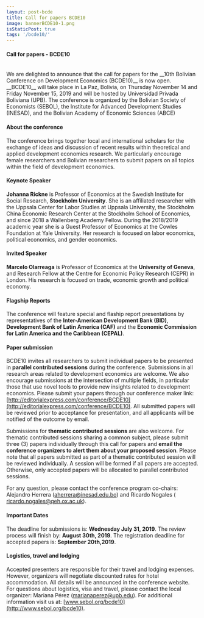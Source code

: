 ```yaml
---
layout: post-bcde
title: Call for papers BCDE10
image: bannerBCDE10-1.png
isStaticPost: true
tags: '/bcde10/'
---
```


#### Call for papers - BCDE10
<br>
We are delighted to announce that the call for papers for the __10th Bolivian Conference on Development Economics (BCDE10)__ is now open. __BCDE10__ will take place in  La Paz, Bolivia, on  Thursday November 14 and  Friday November 15, 2019 and will be hosted by Universidad Privada Boliviana (UPB). The conference is organized by the Bolivian Society of Economists (SEBOL), the Institute for Advanced Development Studies (INESAD), and the Bolivian Academy of Economic Sciences (ABCE)

#### About the conference
The conference brings together local and international scholars for the exchange of ideas and discussion of recent results within theoretical and applied development economics research. We particularly encourage female researchers and Bolivian researchers to submit papers on all topics within the field of development economics.


#### Keynote Speaker
__Johanna Rickne__ is Professor of Economics at the Swedish Institute for Social Research, __Stockholm University__. She is an affiliated researcher with the Uppsala Center for Labor Studies at Uppsala University, the Stockholm China Economic Research Center at the Stockholm School of Economics, and since 2018 a Wallenberg Academy Fellow. During the 2018/2019 academic year she is a Guest Professor of Economics at the Cowles Foundation at Yale University. Her research is focused on labor economics, political economics, and gender economics.

#### Invited Speaker
__Marcelo Olarreaga__ is Professor of Economics at the __University of Geneva__, and Research Fellow at the Centre for Economic Policy Research (CEPR) in London. His research is focused on trade,
economic growth and political economy.

#### Flagship Reports
The conference will feature special and flaship report presentations by representatives of the __Inter-American Development Bank (BID)__, __Development Bank of Latin America (CAF)__ and the __Economic Commission for Latin America and the Caribbean (CEPAL)__.

#### Paper submission
BCDE10 invites all researchers to submit individual papers to be presented in  __parallel contributed sessions__ during the conference. Submissions in all research areas related to development economics are welcome. We also encourage submissions at the intersection of multiple fields, in particular those that use novel tools to provide new insights related to development economics. Please submit your papers through our conference maker link: [http://editorialexpress.com/conference/BCDE10](http://editorialexpress.com/conference/BCDE10). All submitted papers will be reviewed prior to acceptance for presentation, and all applicants will be notified of the outcome by email.

Submissions for  __thematic contributed sessions__ are also welcome. For  thematic contributed sessions sharing a common subject, please submit three (3) papers individually through this call for papers and __email the conference organizers to alert them about your proposed session__. Please note that all papers submitted as part of a  thematic contributed session will be reviewed individually. A session will be formed if all papers are accepted. Otherwise, only accepted papers will be allocated to  parallel contributed sessions.

For any question, please contact the conference program co-chairs: Alejandro Herrera ([aherrera@inesad.edu.bo](mailto:aherrera@inesad.edu.bo))  and Ricardo Nogales ( [ricardo.nogales@qeh.ox.ac.uk](mailto:ricardo.nogales@qeh.ox.ac.uk)).

#### Important Dates
The deadline for submissions is:   __Wednesday July 31, 2019__.
The review process will finish by:  __August 30th, 2019__.
The registration deadline for accepted papers is:  __September 20th,2019__.

#### Logistics, travel and lodging
Accepted presenters are responsible for their travel and lodging expenses. However, organizers will negotiate discounted rates for hotel accommodation. All details will be announced in the conference website.  For questions about logistics, visa and travel, please contact the local organizer: Mariana Pérez ([marianaperez@upb.edu](mailto:marianaperez@upb.edu)). For additional information visit us at: [www.sebol.org/bcde10](http://www.sebol.org/bcde10).
